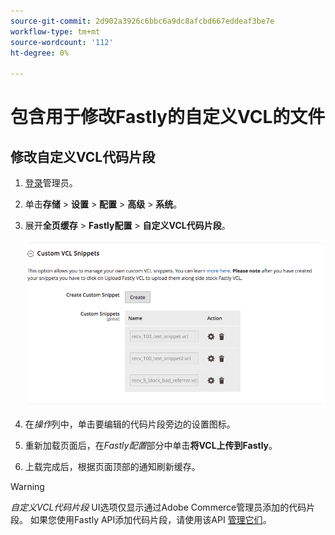 ```yaml
---
source-git-commit: 2d902a3926c6bbc6a9dc8afcbd667eddeaf3be7e
workflow-type: tm+mt
source-wordcount: '112'
ht-degree: 0%

---
```

# 包含用于修改Fastly的自定义VCL的文件

## 修改自定义VCL代码片段

1. [登录](/help/get-started/onboarding.md#access-your-admin-panel)管理员。

1. 单击&#x200B;**存储** > **设置** > **配置** > **高级** > **系统**。

1. 展开&#x200B;**全页缓存** > **Fastly配置** > **自定义VCL代码片段**。

   ![管理自定义VCL代码片段](/help/assets/cdn/fastly-manage-snippets.png)

1. 在&#x200B;_操作_&#x200B;列中，单击要编辑的代码片段旁边的设置图标。

1. 重新加载页面后，在&#x200B;_Fastly配置_&#x200B;部分中单击&#x200B;**将VCL上传到Fastly**。

1. 上载完成后，根据页面顶部的通知刷新缓存。

>[!WARNING]
>
>_自定义VCL代码片段_ UI选项仅显示通过Adobe Commerce管理员添加的代码片段。 如果您使用Fastly API添加代码片段，请使用该API [管理它们](/help/cloud-guide/cdn/fastly-vcl-custom-snippets.md#manage-custom-vcl-snippets-using-the-api)。

